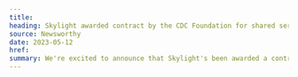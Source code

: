 ```yaml
---
title:
heading: Skylight awarded contract by the CDC Foundation for shared services discovery
source: Newsworthy
date: 2023-05-12
href:
summary: We're excited to announce that Skylight's been awarded a contract by the CDC Foundation to identify shared services in the public health space using the <a href="/work/toolkits/service-design-framework/">Skylight Service Design Framework</a>. This work will play a critical role in advancing the CDC's multi-year data modernization initiative.
---
```

